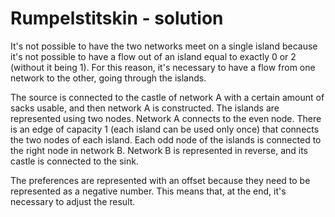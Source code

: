 # Rumpelstitskin - solution

It's not possible to have the two networks meet on a single island because it's not possible to have a flow out of an island equal to exactly 0 or 2 (without it being 1). For this reason, it's necessary to have a flow from one network to the other, going through the islands.

The source is connected to the castle of network A with a certain amount of sacks usable, and then network A is constructed. The islands are represented using two nodes. Network A connects to the even node. There is an edge of capacity 1 (each island can be used only once) that connects the two nodes of each island. Each odd node of the islands is connected to the right node in network B. Network B is represented in reverse, and its castle is connected to the sink.

The preferences are represented with an offset because they need to be represented as a negative number. This means that, at the end, it's necessary to adjust the result.